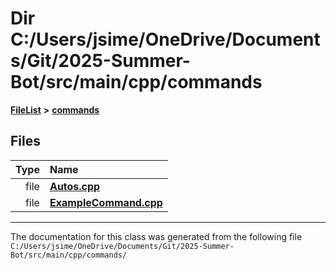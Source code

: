 

# Dir C:/Users/jsime/OneDrive/Documents/Git/2025-Summer-Bot/src/main/cpp/commands



[**FileList**](files.md) **>** [**commands**](dir_936b7b8edf6aa316affdf0e21f6b0c34.md)












## Files

| Type | Name |
| ---: | :--- |
| file | [**Autos.cpp**](_autos_8cpp.md) <br> |
| file | [**ExampleCommand.cpp**](_example_command_8cpp.md) <br> |



























































------------------------------
The documentation for this class was generated from the following file `C:/Users/jsime/OneDrive/Documents/Git/2025-Summer-Bot/src/main/cpp/commands/`

